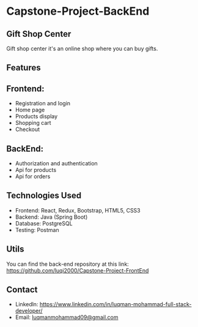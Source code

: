 # Capstone-Project-BackEnd

## Gift Shop Center
Gift shop center it's an online shop where you can buy gifts.

## Features 

## Frontend:
- Registration and login<br>
- Home page<br>
- Products display<br>
- Shopping cart<br>
- Checkout

## BackEnd:
- Authorization and authentication<br>
- Api for products<br>
- Api for orders

## Technologies Used
- Frontend: React, Redux, Bootstrap, HTML5, CSS3<br>
- Backend: Java (Spring Boot) <br>
- Database: PostgreSQL<br>
- Testing: Postman<br>

## Utils
You can find the back-end repository at this link: https://github.com/luqi2000/Capstone-Project-FrontEnd

## Contact
- Linkedln: https://www.linkedin.com/in/luqman-mohammad-full-stack-developer/
- Email: luqmanmohammad09@gmail.com
